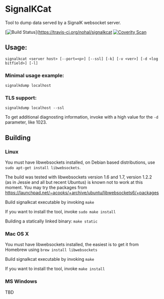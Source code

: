 # SignalKCat

Tool to dump data served by a SignalK websocket server.

[![Build Status](https://travis-ci.org/nohal/signalkcat.svg?branch=master)](https://travis-ci.org/nohal/signalkcat
[![Coverity Scan](https://img.shields.io/coverity/scan/8281.svg)](https://scan.coverity.com/projects/nohal-signalkcat)

## Usage:
```
signalkcat <server host> [--port=<p>] [--ssl] [-k] [-v <ver>] [-d <log bitfield>] [-l]
```

### Minimal usage example:
```
signalkdump localhost
```

### TLS support:
```
signalkdump localhost --ssl
```

To get additional diagnosting information, invoke with a high value for the ```-d``` parameter, like 1023.

## Building

### Linux
You must have libwebsockets installed, on Debian based distributions, use ```sudo apt-get install libwebsockets```.

The build was tested with libwebsockets version 1.6 and 1.7, version 1.2.2 (as in Jessie and all but recent Ubuntus) is known not to work at this moment. You may try the packages from https://launchpad.net/~acooks/+archive/ubuntu/libwebsockets6/+packages

Build signalkcat executable by invoking ```make```

If you want to install the tool, invoke ```sudo make install```

Building a statically linked binary: ```make static```

### Mac OS X
You must have libwebsockets installed, the easiest is to get it from Homebrew using ```brew install libwebsockets```

Build signalkcat executable by invoking ```make```

If you want to install the tool, invoke ```make install```

### MS Windows
TBD

